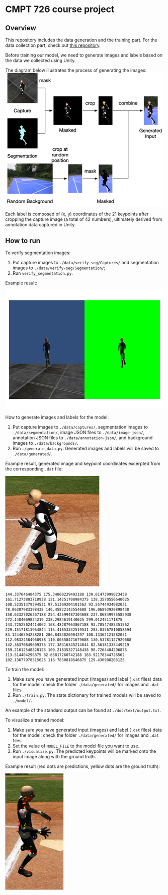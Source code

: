 # CMPT 726 course project

## Overview

This repository includes the data generation and the training part. For the data collection part, check
out [this repository](https://github.com/chenjshihchieh/Unity-data-collection).

Before training our model, we need to generate images and labels based on the data we collected using Unity.

The diagram below illustrates the process of generating the images:
![](./doc/images/data-generation.png)

Each label is composed of (x, y) coordinates of the 21 keypoints after cropping the capture image (a total of 42
numbers), ultimately derived from annotation data captured in Unity.

## How to run

To verify segmentation images:

1. Put capture images to `./data/verify-seg/Captures/` and segmentation images to `./data/verify-seg/Segmentation/`;
2. Run `verify_segmentation.py`.

Example result:

![](./doc/images/seg-verification.png)

How to generate images and labels for the model:

1. Put capture images to `./data/captures/`, segmentation images to `./data/segmentation/`, image JSON files
   to `./data/image-json/`, annotation JSON files to `./data/annotation-json/`, and background images
   to `./data/backgrounds/`.
2. Run `./generate_data.py`. Generated images and labels will be saved to `./data/generated/`.

Example result, generated image and keypoint coordinates excerpted from the corresponding `.dat` file:

![](./doc/images/gen-example.jpg)

```
144.337646484375 175.34860229492188 139.01473999023438 161.71273803710938 121.14251708984375 138.3570556640625 108.52351379394531 97.51309204101562 93.55744934082031 78.06307983398438 146.45822143554688 196.06893920898438 150.63327026367188 254.42599487304688 237.86849975585938 272.1484069824219 238.2984619140625 299.012451171875 143.72525024414062 168.48287963867188 93.70547485351562 229.15171813964844 115.41853332519531 283.83567810058594 83.12446594238281 286.8453826904297 108.13362121582031 112.98324584960938 110.00558471679688 130.53781127929688 142.36370849609375 177.38316345214844 82.56181335449219 159.21612548828125 109.21835327148438 98.7264404296875 113.514404296875 82.65817260742188 163.92178344726562 102.13677978515625 118.7830810546875 129.430908203125
```

To train the model:

1. Make sure you have generated input (images) and label (`.dat` files) data for the model: check the
   folder `./data/generated/` for images and `.dat` files.
2. Run `./train.py`. The state dictionary for trained models will be saved to `./model/`.

An example of the standard output can be found at `./doc/text/output.txt`.

To visualize a trained model:

1. Make sure you have generated input (images) and label (`.dat` files) data for the model: check the
   folder `./data/generated/` for images and `.dat` files.
2. Set the value of `MODEL_FILE` to the model file you want to use.
3. Run `./visualize.py`. The predicted keypoints will be marked onto the input image along with the ground truth.

Example result (red dots are predictions, yellow dots are the ground truth):

![](./doc/images/output.png)